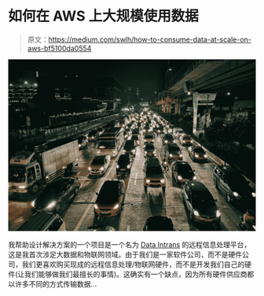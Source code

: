 # 如何在 AWS 上大规模使用数据

> 原文：<https://medium.com/swlh/how-to-consume-data-at-scale-on-aws-bf5100da0554>

![](img/96d128f5b6c7123182f5b16eefb6a0f5.png)

我帮助设计解决方案的一个项目是一个名为 [Data Intrans](http://www.dataintrans.com.au/) 的远程信息处理平台，这是我首次涉足大数据和物联网领域。由于我们是一家软件公司，而不是硬件公司，我们更喜欢购买现成的远程信息处理/物联网硬件，而不是开发我们自己的硬件(让我们能够做我们最擅长的事情)。这确实有一个缺点，因为所有硬件供应商都以许多不同的方式传输数据…